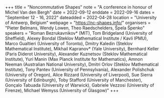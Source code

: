 +++
title = "Noncommutative Shapes"
note = "A conference in honour of Michel Van den Bergh"
date = 2022-09-12
enddate = 2022-09-16
dates = "September 12 - 16, 2022"
dateadded = 2022-04-28
location = "University of Antwerp, Belgium"
webpage = "https://nc-shapes.info/"
organisers = "Pieter Belmans, Wendy Lowen, Theo Raedschelders, Špela Špenko"
speakers = "Roman Bezrukavnikov* (MIT), Tom Bridgeland (University of Sheffield), Alexey Bondal (Steklov Mathematical Institute / Kavli IPMU), Marco Gualtieri (University of Toronto), Dmitry Kaledin (Steklov Mathematical Institute), Mikhail Kapranov* (Yale University), Bernhard Keller (Paris Diderot University), Alexander Kuznetsov (Steklov Mathematical Institute), Yuri Manin (Max Planck Institute for Mathematics), Amnon Neeman (Australian National University), Dmitri Orlov (Steklov Mathematical Institute), Tony Pantev (University of Pennsylvania), Alexander Polishchuk (University of Oregon), Alice Rizzard (University of Liverpool), Sue Sierra (University of Edinburgh), Toby Stafford (University of Manchester), Gonçalo Tabuada (University of Warwick), Gabriele Vezzosi (University of Firenze), Michael Wemyss (University of Glasgow)"
+++

